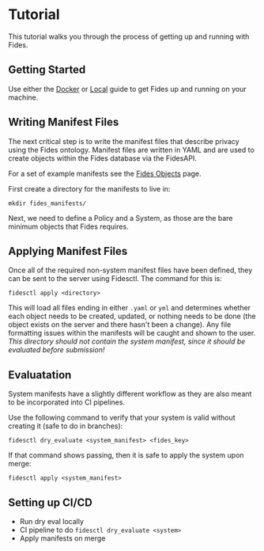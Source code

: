 # Tutorial

This tutorial walks you through the process of getting up and running with Fides.

## Getting Started

Use either the [Docker](getting_started/docker.md) or [Local](getting_started/local.md) guide to get Fides up and running on your machine.

## Writing Manifest Files

The next critical step is to write the manifest files that describe privacy using the Fides ontology. Manifest files are written in YAML and are used to create objects within the Fides database via the FidesAPI.

For a set of example manifests see the [Fides Objects](fides_objects.md) page.

First create a directory for the manifests to live in:

`mkdir fides_manifests/`

Next, we need to define a Policy and a System, as those are the bare minimum objects that Fides requires.

## Applying Manifest Files

Once all of the required non-system manifest files have been defined, they can be sent to the server using Fidesctl. The command for this is:

`fidesctl apply <directory>`

This will load all files ending in either `.yaml` or `yml` and determines whether each object needs to be created, updated, or nothing needs to be done (the object exists on the server and there hasn't been a change). Any file formatting issues within the manifests will be caught and shown to the user. _This directory should not contain the system manifest, since it should be evaluated before submission!_

## Evaluatation

System manifests have a slightly different workflow as they are also meant to be incorporated into CI pipelines.

Use the following command to verify that your system is valid without creating it (safe to do in branches):

`fidesctl dry_evaluate <system_manifest> <fides_key>`

If that command shows passing, then it is safe to apply the system upon merge:

`fidesctl apply <system_manifest>`

## Setting up CI/CD

* Run dry eval locally
* CI pipeline to do `fidesctl dry_evaluate <system>`
* Apply manifests on merge

